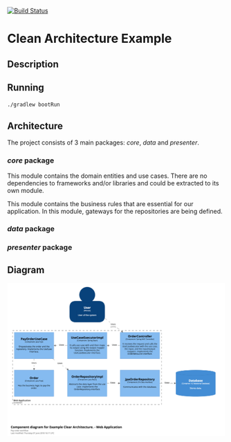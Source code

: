 [![Build Status](https://travis-ci.org/eliostvs/clean-architecture-example.svg?branch=master)](https://travis-ci.org/eliostvs/clean-architecture-example)

# Clean Architecture Example

## Description

## Running

`./gradlew bootRun`

## Architecture

The project consists of 3 main packages: *core*, *data* and *presenter*.

### *core* package

This module contains the domain entities and use cases. 
There are no dependencies to frameworks and/or libraries and could be extracted to its own module.

This module contains the business rules that are essential for our application. 
In this module, gateways for the repositories are being defined. 

### *data* package

### *presenter* package

## Diagram

![c4 component](./docs/c4-component.png)
